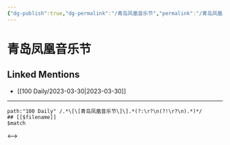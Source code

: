 ```yaml
---
{"dg-publish":true,"dg-permalink":"/青岛凤凰音乐节","permalink":"/青岛凤凰音乐节/","created":"2023-03-31T10:47:17.868+08:00","updated":"2023-03-31T10:47:18.325+08:00"}
---
```


# 青岛凤凰音乐节

## Linked Mentions
- [[100 Daily/2023-03-30\|2023-03-30]]


---

```expander
path:"100 Daily" /.*\[\[青岛凤凰音乐节\]\].*(?:\r?\n(?!\r?\n).*)*/
## [[$filename]]
$match
```

<-->